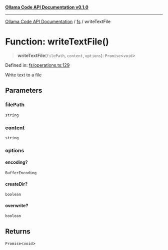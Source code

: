 [**Ollama Code API Documentation v0.1.0**](../../README.md)

***

[Ollama Code API Documentation](../../modules.md) / [fs](../README.md) / writeTextFile

# Function: writeTextFile()

> **writeTextFile**(`filePath`, `content`, `options`): `Promise`\<`void`\>

Defined in: [fs/operations.ts:129](https://github.com/erichchampion/ollama-code/blob/d3714fddada0e31a207f4ac11b8476937193173b/ollama-code/src/fs/operations.ts#L129)

Write text to a file

## Parameters

### filePath

`string`

### content

`string`

### options

#### encoding?

`BufferEncoding`

#### createDir?

`boolean`

#### overwrite?

`boolean`

## Returns

`Promise`\<`void`\>
